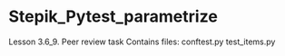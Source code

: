 # Stepik_Pytest_parametrize
Lesson 3.6_9. Peer review task
Contains files: conftest.py
				test_items.py
